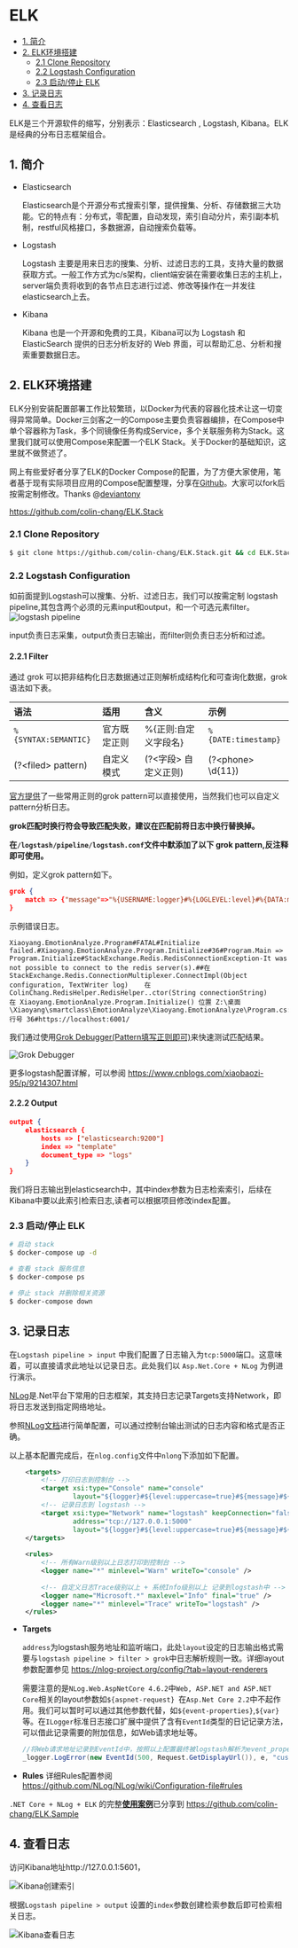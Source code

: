 # ELK

* [1. 简介](#1-简介)
* [2. ELK环境搭建](#2-elk环境搭建)
  * [2.1 Clone Repository](#21-clone-repository)
  * [2.2 Logstash Configuration](#22-logstash-configuration)
  * [2.3 启动/停止 ELK](#23-启动停止-elk)
* [3. 记录日志](#3-记录日志)
* [4. 查看日志](#4-查看日志)


ELK是三个开源软件的缩写，分别表示：Elasticsearch , Logstash, Kibana。ELK是经典的分布日志框架组合。

## 1. 简介
* Elasticsearch

    Elasticsearch是个开源分布式搜索引擎，提供搜集、分析、存储数据三大功能。它的特点有：分布式，零配置，自动发现，索引自动分片，索引副本机制，restful风格接口，多数据源，自动搜索负载等。

* Logstash

    Logstash 主要是用来日志的搜集、分析、过滤日志的工具，支持大量的数据获取方式。一般工作方式为c/s架构，client端安装在需要收集日志的主机上，server端负责将收到的各节点日志进行过滤、修改等操作在一并发往elasticsearch上去。

* Kibana

    Kibana 也是一个开源和免费的工具，Kibana可以为 Logstash 和 ElasticSearch 提供的日志分析友好的 Web 界面，可以帮助汇总、分析和搜索重要数据日志。

## 2. ELK环境搭建
ELK分别安装配置部署工作比较繁琐，以Docker为代表的容器化技术让这一切变得异常简单。Docker三剑客之一的Compose主要负责容器编排，在Compose中单个容器称为Task，多个同镜像任务构成Service，多个关联服务称为Stack。这里我们就可以使用Compose来配置一个ELK Stack。关于Docker的基础知识，这里就不做赘述了。

网上有些爱好者分享了ELK的Docker Compose的配置，为了方便大家使用，笔者基于现有实际项目应用的Compose配置整理，分享在[Github](https://github.com/colin-chang/ELK.Stack)。大家可以fork后按需定制修改。Thanks @[deviantony](https://github.com/deviantony)

https://github.com/colin-chang/ELK.Stack

### 2.1 Clone Repository
```sh
$ git clone https://github.com/colin-chang/ELK.Stack.git && cd ELK.Stack
```

### 2.2 Logstash Configuration
如前面提到Logstash可以搜集、分析、过滤日志，我们可以按需定制 logstash pipeline,其包含两个必须的元素input和output，和一个可选元素filter。
![logstash pipeline](../img/log/elk-logstashpipeline.png)

input负责日志采集，output负责日志输出，而filter则负责日志分析和过滤。

#### 2.2.1 Filter

通过 grok 可以把非结构化日志数据通过正则解析成结构化和可查询化数据，grok语法如下表。

语法|适用|含义|示例
:-|:-|:-|:-
`%{SYNTAX:SEMANTIC}`|官方既定正则|%{正则:自定义字段名}|`%{DATE:timestamp}`
(?&lt;filed&gt; pattern)|自定义模式|(?&lt;字段&gt; 自定义正则)|(?&lt;phone&gt; \d{11})

[官方提供](https://github.com/logstash-plugins/logstash-patterns-core/blob/master/patterns)了一些常用正则的grok pattern可以直接使用，当然我们也可以自定义pattern分析日志。

**grok匹配时换行符会导致匹配失败，建议在匹配前将日志中换行替换掉。**

**在`/logstash/pipeline/logstash.conf`文件中默添加了以下 grok pattern,反注释即可使用。** 

例如，定义grok pattern如下。
```json
grok {
    match => {"message"=>"%{USERNAME:logger}#%{LOGLEVEL:level}#%{DATA:msg}#%{USERNAME:callsite}#%{INT:linenumber}#%{DATA:source}#%{DATA:exception_message}#%{DATA:exception_data}#%{DATA:exception_stacktrace}#%{GREEDYDATA:event_property}"}
}
```
示例错误日志。
```
Xiaoyang.EmotionAnalyze.Program#FATAL#Initialize failed.#Xiaoyang.EmotionAnalyze.Program.Initialize#36#Program.Main => Program.Initialize#StackExchange.Redis.RedisConnectionException-It was not possible to connect to the redis server(s).##在 StackExchange.Redis.ConnectionMultiplexer.ConnectImpl(Object configuration, TextWriter log)    在 ColinChang.RedisHelper.RedisHelper..ctor(String connectionString)    在 Xiaoyang.EmotionAnalyze.Program.Initialize() 位置 Z:\桌面\Xiaoyang\smartclass\EmotionAnalyze\Xiaoyang.EmotionAnalyze\Program.cs:行号 36#https://localhost:6001/
```

我们通过使用[Grok Debugger(Pattern填写正则即可)](http://grokdebug.herokuapp.com/)来快速测试匹配结果。

![Grok Debugger](../img/log/elk-grokdebugger.jpg)


更多logstash配置详解，可以参阅 https://www.cnblogs.com/xiaobaozi-95/p/9214307.html

#### 2.2.2 Output
```json
output {
	elasticsearch {
		hosts => ["elasticsearch:9200"]
		index => "template"
		document_type => "logs"
	}
}
```
我们将日志输出到elasticsearch中，其中index参数为日志检索索引，后续在Kibana中要以此索引检索日志,读者可以根据项目修改index配置。

### 2.3 启动/停止 ELK
```sh
# 启动 stack
$ docker-compose up -d

# 查看 stack 服务信息
$ docker-compose ps

# 停止 stack 并删除相关资源
$ docker-compose down
```

## 3. 记录日志
在`Logstash pipeline > input` 中我们配置了日志输入为`tcp:5000`端口。这意味着，可以直接请求此地址以记录日志。此处我们以 `Asp.Net.Core + NLog` 为例进行演示。

[NLog](https://nlog-project.org/)是.Net平台下常用的日志框架，其支持日志记录Targets支持Network，即将日志发送到指定网络地址。

参照[NLog文档](https://github.com/NLog/NLog.web/wiki)进行简单配置，可以通过控制台输出测试的日志内容和格式是否正确。

以上基本配置完成后，在`nlog.config`文件中`nlong`下添加如下配置。
```xml
    <targets>
        <!-- 打印日志到控制台 -->
        <target xsi:type="Console" name="console"
                layout="${logger}#${level:uppercase=true}#${message}#${callsite:includeSourcePath=true}#${callsite-linenumber}#${stacktrace:topFrames=10}#${exception:format=Type}-${exception}#${replace-newlines:${exception:format=Data}}#${replace-newlines:${exception:format=StackTrace:trimWhiteSpace=true}}#${event-properties:item=EventId}" />
        <!-- 记录日志到 logstash -->
        <target xsi:type="Network" name="logstash" keepConnection="false"
                address="tcp://127.0.0.1:5000"
                layout="${logger}#${level:uppercase=true}#${message}#${callsite:includeSourcePath=true}#${callsite-linenumber}#${stacktrace:topFrames=10}#${exception:format=Type}-${exception}#${replace-newlines:${exception:format=Data}}#${replace-newlines:${exception:format=StackTrace:trimWhiteSpace=true}}#${event-properties:item=EventId}" />
    </targets>
    
    <rules>
        <!-- 所有Warn级别以上日志打印到控制台 -->
        <logger name="*" minlevel="Warn" writeTo="console" />
        
        <!-- 自定义日志Trace级别以上 + 系统Info级别以上 记录到logstash中 -->
        <logger name="Microsoft.*" maxlevel="Info" final="true" />
        <logger name="*" minlevel="Trace" writeTo="logstash" />
    </rules>
```

* **Targets**

  `address`为logstash服务地址和监听端口，此处`layout`设定的日志输出格式需要与`logstash pipeline > filter > grok`中日志解析规则一致。详细layout参数配置参见 https://nlog-project.org/config/?tab=layout-renderers

  需要注意的是`NLog.Web.AspNetCore 4.6.2`中`Web, ASP.NET and ASP.NET Core`相关的layout参数如`${aspnet-request} `在`Asp.Net Core 2.2`中不起作用。我们可以暂时可以通过其他参数代替，如`${event-properties}`,`${var}`等。在`ILogger`标准日志接口扩展中提供了含有`EventId`类型的日记记录方法，可以借此记录需要的附加信息，如Web请求地址等。

  ```csharp
  //将Web请求地址记录到EventId中，按照以上配置最终被logstash解析为event_property字段
  _logger.LogError(new EventId(500, Request.GetDisplayUrl()), e, "custom message");
  ```

* **Rules**
  详细Rules配置参阅 https://github.com/NLog/NLog/wiki/Configuration-file#rules

`.NET Core + NLog + ELK` 的完整[**使用案例**](https://github.com/colin-chang/ELK.Sample)已分享到 https://github.com/colin-chang/ELK.Sample


## 4. 查看日志
访问Kibana地址http://127.0.0.1:5601，

![Kibana创建索引](../img/log/elk-indexpattern.jpg)

根据`Logstash pipeline > output` 设置的`index`参数创建检索参数后即可检索相关日志。

![Kibana查看日志](../img/log/elk-viewlogs.jpg)